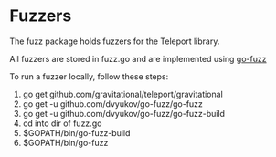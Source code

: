 # Fuzzers

The fuzz package holds fuzzers for the Teleport library.

All fuzzers are stored in fuzz.go and are implemented using [go-fuzz](https://github.com/dvyukov/go-fuzz)

To run a fuzzer locally, follow these steps:
1. go get github.com/gravitational/teleport/gravitational
2. go get -u github.com/dvyukov/go-fuzz/go-fuzz
3. go get -u github.com/dvyukov/go-fuzz/go-fuzz-build
4. cd into dir of fuzz.go
5. $GOPATH/bin/go-fuzz-build
6. $GOPATH/bin/go-fuzz
